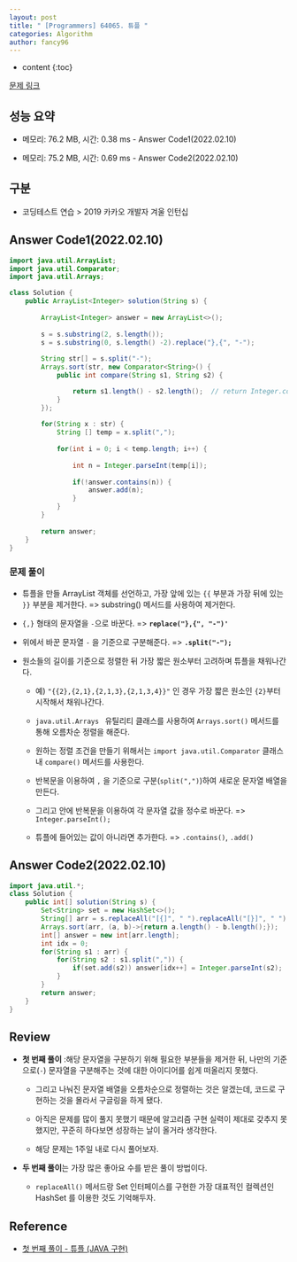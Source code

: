 ```yaml
---
layout: post
title: " [Programmers] 64065. 튜플 "
categories: Algorithm
author: fancy96
---
```

* content
{:toc}

[문제 링크](https://school.programmers.co.kr/learn/courses/30/lessons/64065)

## 성능 요약

* 메모리: 76.2 MB, 시간: 0.38 ms - Answer Code1(2022.02.10)

* 메모리: 75.2 MB, 시간: 0.69 ms - Answer Code2(2022.02.10)

## 구분

* 코딩테스트 연습 > 2019 카카오 개발자 겨울 인턴십

## Answer Code1(2022.02.10)

```java
import java.util.ArrayList;
import java.util.Comparator;
import java.util.Arrays;

class Solution {
    public ArrayList<Integer> solution(String s) {
    
        ArrayList<Integer> answer = new ArrayList<>();
        
        s = s.substring(2, s.length());
        s = s.substring(0, s.length() -2).replace("},{", "-");
        
        String str[] = s.split("-");
        Arrays.sort(str, new Comparator<String>() {
            public int compare(String s1, String s2) {

                return s1.length() - s2.length();  // return Integer.compare(o1.length(), o2.length());
            }
        });
 
        for(String x : str) {
            String [] temp = x.split(",");
            
            for(int i = 0; i < temp.length; i++) {
                
                int n = Integer.parseInt(temp[i]);
                
                if(!answer.contains(n)) {
                    answer.add(n);
                }
            }
        }
        
        return answer;
    }
}
```

### 문제 풀이

* 튜플을 만들 ArrayList 객체를 선언하고, 가장 앞에 있는 `{{` 부분과 가장 뒤에 있는 `}}` 부분을 제거한다. => substring() 메서드를 사용하여 제거한다.

* `{,}` 형태의 문자열을 `-`으로 바꾼다. => **`replace("},{", "-")'`**

* 위에서 바꾼 문자열 `-` 을 기준으로 구분해준다. => **`.split("-");`**

* 원소들의 길이를 기준으로 정렬한 뒤 가장 짧은 원소부터 고려하며 튜플을 채워나간다. 

    * 예) `"{{2},{2,1},{2,1,3},{2,1,3,4}}"` 인 경우 가장 짧은 원소인 `{2}`부터 시작해서 채워나간다.

    * `java.util.Arrays ` 유틸리티 클래스를 사용하여 `Arrays.sort()` 메서드를 통해 오름차순 정렬을 해준다.

    * 원하는 정렬 조건을 만들기 위해서는 `import java.util.Comparator` 클래스내 `compare()` 메서드를 사용한다.

    * 반복문을 이용하여 `,` 을 기준으로 구분(`split(",")`)하여 새로운 문자열 배열을 만든다.

    * 그리고 안에 반복문을 이용하여 각 문자열 값을 정수로 바꾼다. => `Integer.parseInt();`
    
    * 튜플에 들어있는 값이 아니라면 추가한다. => `.contains()`, `.add()`


## Answer Code2(2022.02.10)

```java
import java.util.*;
class Solution {
    public int[] solution(String s) {
        Set<String> set = new HashSet<>();
        String[] arr = s.replaceAll("[{]", " ").replaceAll("[}]", " ").trim().split(" , ");
        Arrays.sort(arr, (a, b)->{return a.length() - b.length();});
        int[] answer = new int[arr.length];
        int idx = 0;
        for(String s1 : arr) {
            for(String s2 : s1.split(",")) {
                if(set.add(s2)) answer[idx++] = Integer.parseInt(s2);
            }
        }
        return answer;
    }
}
```

## Review

* **첫 번째 풀이** :해당 문자열을 구분하기 위해 필요한 부분들을 제거한 뒤, 나만의 기준으로(`-`) 문자열을 구분해주는 것에 대한 아이디어를 쉽게 떠올리지 못했다.

    * 그리고 나눠진 문자열 배열을 오름차순으로 정렬하는 것은 알겠는데, 코드로 구현하는 것을 몰라서 구글링을 하게 됐다.

    * 아직은 문제를 많이 풀지 못했기 때문에 알고리즘 구현 실력이 제대로 갖추지 못했지만, 꾸준히 하다보면 성장하는 날이 올거라 생각한다.

    * 해당 문제는 1주일 내로 다시 풀어보자.

* **두 번째 풀이**는 가장 많은 좋아요 수를 받은 풀이 방법이다.

    * `replaceAll()` 메서드랑 Set 인터페이스를 구현한 가장 대표적인 컬렉션인 HashSet 를 이용한 것도 기억해두자.


## Reference

* [첫 번째 풀이 - 튜플 (JAVA 구현)](https://fbtmdwhd33.tistory.com/253)